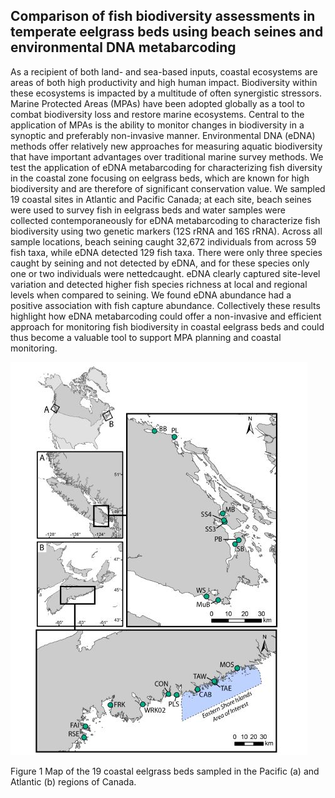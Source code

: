 ## Comparison of fish biodiversity assessments in temperate eelgrass beds using beach seines and environmental DNA metabarcoding

As a recipient of both land- and sea-based inputs, coastal ecosystems are areas of both high productivity and high human impact. Biodiversity within these ecosystems is impacted by a multitude of often synergistic stressors. Marine Protected Areas (MPAs) have been adopted globally as a tool to combat biodiversity loss and restore marine ecosystems. Central to the application of MPAs is the ability to monitor changes in biodiversity in a synoptic and preferably non-invasive manner. Environmental DNA (eDNA) methods offer relatively new approaches for measuring aquatic biodiversity that have important advantages over traditional marine survey methods. We test the application of eDNA metabarcoding for characterizing fish diversity in the coastal zone focusing on eelgrass beds, which are known for high biodiversity and are therefore of significant conservation value. We sampled 19 coastal sites in Atlantic and Pacific Canada; at each site, beach seines were used to survey fish in eelgrass beds and water samples were collected contemporaneously for eDNA metabarcoding to characterize fish biodiversity using two genetic markers (12S rRNA and 16S rRNA). Across all sample locations, beach seining caught 32,672 individuals from across 59 fish taxa, while eDNA detected 129 fish taxa. There were only three species caught by seining and not detected by eDNA, and for these species only one or two individuals were nettedcaught. eDNA clearly captured site-level variation and detected higher fish species richness at local and regional levels when compared to seining. We found eDNA abundance had a positive association with fish capture abundance. Collectively these results highlight how eDNA metabarcoding could offer a non-invasive and efficient approach for monitoring fish biodiversity in coastal eelgrass beds and could thus become a valuable tool to support MPA planning and coastal monitoring.


![ ](/inst/Figure1.jpg)

Figure 1 Map of the 19 coastal eelgrass beds sampled in the Pacific (a) and Atlantic (b) regions of Canada. 